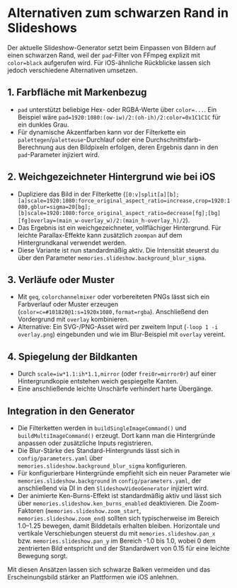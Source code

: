 # Alternativen zum schwarzen Rand in Slideshows

Der aktuelle Slideshow-Generator setzt beim Einpassen von Bildern auf einen schwarzen Rand, weil der `pad`-Filter von FFmpeg explizit mit `color=black` aufgerufen wird. Für iOS-ähnliche Rückblicke lassen sich jedoch verschiedene Alternativen umsetzen.

## 1. Farbfläche mit Markenbezug
- `pad` unterstützt beliebige Hex- oder RGBA-Werte über `color=...`. Ein Beispiel wäre `pad=1920:1080:(ow-iw)/2:(oh-ih)/2:color=0x1C1C1C` für ein dunkles Grau.
- Für dynamische Akzentfarben kann vor der Filterkette ein `palettegen`/`paletteuse`-Durchlauf oder eine Durchschnittsfarb-Berechnung aus den Bildpixeln erfolgen, deren Ergebnis dann in den `pad`-Parameter injiziert wird.

## 2. Weichgezeichneter Hintergrund wie bei iOS
- Dupliziere das Bild in der Filterkette (`[0:v]split[a][b];[a]scale=1920:1080:force_original_aspect_ratio=increase,crop=1920:1080,gblur=sigma=20[bg];[b]scale=1920:1080:force_original_aspect_ratio=decrease[fg];[bg][fg]overlay=(main_w-overlay_w)/2:(main_h-overlay_h)/2`).
- Das Ergebnis ist ein weichgezeichneter, vollflächiger Hintergrund. Für leichte Parallax-Effekte kann zusätzlich `zoompan` auf dem Hintergrundkanal verwendet werden.
- Diese Variante ist nun standardmäßig aktiv. Die Intensität steuerst du über den Parameter `memories.slideshow.background_blur_sigma`.

## 3. Verläufe oder Muster
- Mit `geq`, `colorchannelmixer` oder vorbereiteten PNGs lässt sich ein Farbverlauf oder Muster erzeugen (`color=c=#101820@1:s=1920x1080,format=rgba`). Anschließend den Vordergrund mit `overlay` kombinieren.
- Alternative: Ein SVG-/PNG-Asset wird per zweitem Input (`-loop 1 -i overlay.png`) eingebunden und wie im Blur-Beispiel mit `overlay` vereint.

## 4. Spiegelung der Bildkanten
- Durch `scale=iw*1.1:ih*1.1,mirror` (oder `frei0r=mirror0r`) auf einer Hintergrundkopie entstehen weich gespiegelte Kanten.
- Eine anschließende leichte Unschärfe verhindert harte Übergänge.

## Integration in den Generator
- Die Filterketten werden in `buildSingleImageCommand()` und `buildMultiImageCommand()` erzeugt. Dort kann man die Hintergründe anpassen oder zusätzliche Inputs registrieren.
- Die Blur-Stärke des Standard-Hintergrunds lässt sich in `config/parameters.yaml` über `memories.slideshow.background_blur_sigma` konfigurieren.
- Für konfigurierbare Hintergründe empfiehlt sich ein neuer Parameter wie `memories.slideshow.background` in `config/parameters.yaml`, der anschließend via DI in den `SlideshowVideoGenerator` injiziert wird.
- Der animierte Ken-Burns-Effekt ist standardmäßig aktiv und lässt sich über `memories.slideshow.ken_burns_enabled` deaktivieren. Die Zoom-Faktoren (`memories.slideshow.zoom_start`, `memories.slideshow.zoom_end`) sollten sich typischerweise im Bereich 1.0–1.25 bewegen, damit Bilddetails erhalten bleiben. Horizontale und vertikale Verschiebungen steuerst du mit `memories.slideshow.pan_x` bzw. `memories.slideshow.pan_y` im Bereich -1.0 bis 1.0, wobei 0 dem zentrierten Bild entspricht und der Standardwert von 0.15 für eine leichte Bewegung sorgt.

Mit diesen Ansätzen lassen sich schwarze Balken vermeiden und das Erscheinungsbild stärker an Plattformen wie iOS anlehnen.
